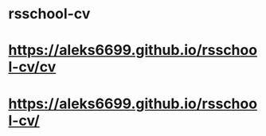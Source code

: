 # rsschool-cv
# https://aleks6699.github.io/rsschool-cv/cv
# https://aleks6699.github.io/rsschool-cv/